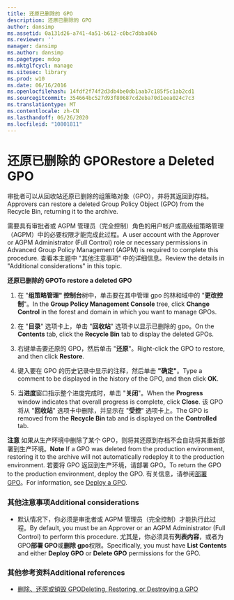 ```yaml
---
title: 还原已删除的 GPO
description: 还原已删除的 GPO
author: dansimp
ms.assetid: 0a131d26-a741-4a51-b612-c0bc7dbba06b
ms.reviewer: ''
manager: dansimp
ms.author: dansimp
ms.pagetype: mdop
ms.mktglfcycl: manage
ms.sitesec: library
ms.prod: w10
ms.date: 06/16/2016
ms.openlocfilehash: 14fdf2f74f2d3db4be0db1aab7c185f5c1ab2cd1
ms.sourcegitcommit: 354664bc527d93f80687cd2eba70d1eea024c7c3
ms.translationtype: MT
ms.contentlocale: zh-CN
ms.lasthandoff: 06/26/2020
ms.locfileid: "10801811"
---
```

# <span data-ttu-id="08c7d-103">还原已删除的 GPO</span><span class="sxs-lookup"><span data-stu-id="08c7d-103">Restore a Deleted GPO</span></span>


<span data-ttu-id="08c7d-104">审批者可以从回收站还原已删除的组策略对象（GPO），并将其返回到存档。</span><span class="sxs-lookup"><span data-stu-id="08c7d-104">Approvers can restore a deleted Group Policy Object (GPO) from the Recycle Bin, returning it to the archive.</span></span>

<span data-ttu-id="08c7d-105">需要具有审批者或 AGPM 管理员（完全控制）角色的用户帐户或高级组策略管理（AGPM）中的必要权限才能完成此过程。</span><span class="sxs-lookup"><span data-stu-id="08c7d-105">A user account with the Approver or AGPM Administrator (Full Control) role or necessary permissions in Advanced Group Policy Management (AGPM) is required to complete this procedure.</span></span> <span data-ttu-id="08c7d-106">查看本主题中 "其他注意事项" 中的详细信息。</span><span class="sxs-lookup"><span data-stu-id="08c7d-106">Review the details in "Additional considerations" in this topic.</span></span>

**<span data-ttu-id="08c7d-107">还原已删除的 GPO</span><span class="sxs-lookup"><span data-stu-id="08c7d-107">To restore a deleted GPO</span></span>**

1.  <span data-ttu-id="08c7d-108">在 "**组策略管理" 控制台**树中，单击要在其中管理 gpo 的林和域中的 "**更改控制**"。</span><span class="sxs-lookup"><span data-stu-id="08c7d-108">In the **Group Policy Management Console** tree, click **Change Control** in the forest and domain in which you want to manage GPOs.</span></span>

2.  <span data-ttu-id="08c7d-109">在 "**目录**" 选项卡上，单击 "**回收站**" 选项卡以显示已删除的 gpo。</span><span class="sxs-lookup"><span data-stu-id="08c7d-109">On the **Contents** tab, click the **Recycle Bin** tab to display the deleted GPOs.</span></span>

3.  <span data-ttu-id="08c7d-110">右键单击要还原的 GPO，然后单击 "**还原**"。</span><span class="sxs-lookup"><span data-stu-id="08c7d-110">Right-click the GPO to restore, and then click **Restore**.</span></span>

4.  <span data-ttu-id="08c7d-111">键入要在 GPO 的历史记录中显示的注释，然后单击 **"确定"**。</span><span class="sxs-lookup"><span data-stu-id="08c7d-111">Type a comment to be displayed in the history of the GPO, and then click **OK**.</span></span>

5.  <span data-ttu-id="08c7d-112">当**进度**窗口指示整个进度完成时，单击 "**关闭**"。</span><span class="sxs-lookup"><span data-stu-id="08c7d-112">When the **Progress** window indicates that overall progress is complete, click **Close**.</span></span> <span data-ttu-id="08c7d-113">该 GPO 将从 "**回收站**" 选项卡中删除，并显示在 "**受控**" 选项卡上。</span><span class="sxs-lookup"><span data-stu-id="08c7d-113">The GPO is removed from the **Recycle Bin** tab and is displayed on the **Controlled** tab.</span></span>

<span data-ttu-id="08c7d-114">**注意** 如果从生产环境中删除了某个 GPO，则将其还原到存档不会自动将其重新部署到生产环境。</span><span class="sxs-lookup"><span data-stu-id="08c7d-114">**Note** If a GPO was deleted from the production environment, restoring it to the archive will not automatically redeploy it to the production environment.</span></span> <span data-ttu-id="08c7d-115">若要将 GPO 返回到生产环境，请部署 GPO。</span><span class="sxs-lookup"><span data-stu-id="08c7d-115">To return the GPO to the production environment, deploy the GPO.</span></span> <span data-ttu-id="08c7d-116">有关信息，请参阅[部署 GPO](deploy-a-gpo-agpm40.md)。</span><span class="sxs-lookup"><span data-stu-id="08c7d-116">For information, see [Deploy a GPO](deploy-a-gpo-agpm40.md).</span></span>

 

### <span data-ttu-id="08c7d-117">其他注意事项</span><span class="sxs-lookup"><span data-stu-id="08c7d-117">Additional considerations</span></span>

-   <span data-ttu-id="08c7d-118">默认情况下，你必须是审批者或 AGPM 管理员（完全控制）才能执行此过程。</span><span class="sxs-lookup"><span data-stu-id="08c7d-118">By default, you must be an Approver or an AGPM Administrator (Full Control) to perform this procedure.</span></span> <span data-ttu-id="08c7d-119">尤其是，你必须具有**列表内容**，或者为 GPO**部署 GPO**或**删除 gpo**权限。</span><span class="sxs-lookup"><span data-stu-id="08c7d-119">Specifically, you must have **List Contents** and either **Deploy GPO** or **Delete GPO** permissions for the GPO.</span></span>

### <span data-ttu-id="08c7d-120">其他参考资料</span><span class="sxs-lookup"><span data-stu-id="08c7d-120">Additional references</span></span>

-   [<span data-ttu-id="08c7d-121">删除、还原或销毁 GPO</span><span class="sxs-lookup"><span data-stu-id="08c7d-121">Deleting, Restoring, or Destroying a GPO</span></span>](deleting-restoring-or-destroying-a-gpo-agpm40.md)

 

 





